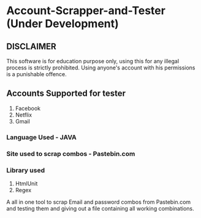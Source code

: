 # Account-Scrapper-and-Tester (Under Development)

## DISCLAIMER
  This software is for education purpose only, using this for any illegal process is strictly prohibited.
  Using anyone's account with his permissions is a punishable offence.

## Accounts Supported for tester
  1) Facebook
  2) Netflix
  3) Gmail

### Language Used - JAVA

### Site used to scrap combos - Pastebin.com

### Library used
  1) HtmlUnit
  2) Regex
  
A all in one tool to scrap Email and password combos from Pastebin.com and testing them and giving out a file containing all working combinations.
